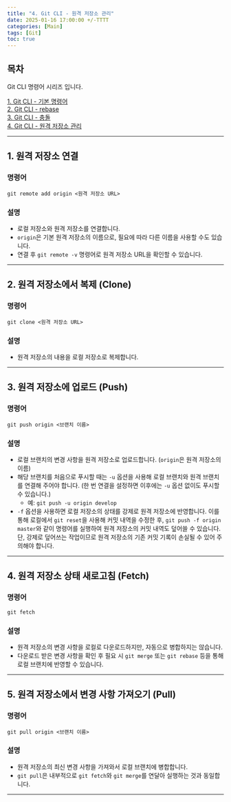 ```yaml
---
title: "4. Git CLI - 원격 저장소 관리"
date: 2025-01-16 17:00:00 +/-TTTT
categories: [Main]
tags: [Git]
toc: true
---
```


## 목차

Git CLI 명령어 시리즈 입니다.

[1. Git CLI - 기본 명령어](../git-cli-base)  
[2. Git CLI - rebase](../git-cli-rebase)  
[3. Git CLI - 충돌](../git-cli-conflict)  
[4. Git CLI - 원격 저장소 관리](../git-cli-remote-repository)  

---

## 1. 원격 저장소 연결

### 명령어

```shell
git remote add origin <원격 저장소 URL>
```

### 설명

- 로컬 저장소와 원격 저장소를 연결합니다.
- `origin`은 기본 원격 저장소의 이름으로, 필요에 따라 다른 이름을 사용할 수도 있습니다.
- 연결 후 `git remote -v` 명령어로 원격 저장소 URL을 확인할 수 있습니다.

---

## 2. 원격 저장소에서 복제 (Clone)

### 명령어

```shell
git clone <원격 저장소 URL>
```

### 설명

- 원격 저장소의 내용을 로컬 저장소로 복제합니다.

---

## 3. 원격 저장소에 업로드 (Push)

### 명령어

```shell
git push origin <브랜치 이름>
```

### 설명

- 로컬 브랜치의 변경 사항을 원격 저장소로 업로드합니다. (`origin`은 원격 저장소의 이름)
- 해당 브랜치를 처음으로 푸시할 때는 `-u` 옵션을 사용해 로컬 브랜치와 원격 브랜치를 연결해 주어야 합니다. (한 번 연결을 설정하면 이후에는 `-u` 옵션 없이도 푸시할 수 있습니다.)
	- 예: `git push -u origin develop`
- `-f` 옵션을 사용하면 로컬 저장소의 상태를 강제로 원격 저장소에 반영합니다. 이를 통해 로컬에서 `git reset`을 사용해 커밋 내역을 수정한 후, `git push -f origin master`와 같이 명령어를 실행하여 원격 저장소의 커밋 내역도 덮어쓸 수 있습니다. 단, 강제로 덮어쓰는 작업이므로 원격 저장소의 기존 커밋 기록이 손실될 수 있어 주의해야 합니다.

---

## 4. 원격 저장소 상태 새로고침 (Fetch)

### 명령어

```shell
git fetch
```

### 설명

- 원격 저장소의 변경 사항을 로컬로 다운로드하지만, 자동으로 병합하지는 않습니다.
- 다운로드 받은 변경 사항을 확인 후 필요 시 `git merge` 또는 `git rebase` 등을 통해 로컬 브랜치에 반영할 수 있습니다.

---

## 5. 원격 저장소에서 변경 사항 가져오기 (Pull)

### 명령어

```shell
git pull origin <브랜치 이름>
```

### 설명

- 원격 저장소의 최신 변경 사항을 가져와서 로컬 브랜치에 병합합니다.
- `git pull`은 내부적으로 `git fetch`와 `git merge`를 연달아 실행하는 것과 동일합니다.

---
